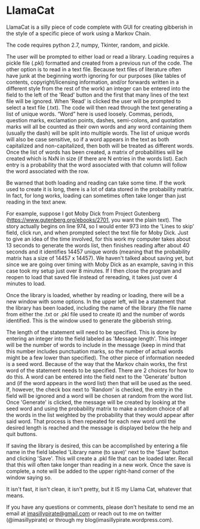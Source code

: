 # LlamaCat
LlamaCat is a silly piece of code complete with GUI for creating gibberish in the style of a specific piece of work using a Markov Chain. 

The code requires python 2.7, numpy, Tkinter, random, and pickle.

The user will be prompted to either load or read a library. Loading requires a pickle file (.pkl) formatted and created from a previous run of the code. 
The other option is to read in a text file. Because text files of literature often have junk at the beginning worth ignoring for our purposes (like tables of contents, copyright/licensing information, and/or forwards written in a different style from the rest of the work) an integer can be entered into the field to the left of the 'Read' button and the first that many lines of the text file will be ignored. When 'Read' is clicked the user will be prompted to select a text file (.txt). The code will then read through the text generating a list of unique words. “Word” here is used loosely. Commas, periods, question marks, exclamation points, dashes, semi-colons, and quotation marks will all be counted as their own words and any word containing them (usually the dash) will be split into multiple words. The list of unique words will also be case sensitive, so if a word appears in the text as both capitalized and non-capitalized, then both will be treated as different words. Once the list of words has been created, a matrix of probabilities will be created which is NxN in size (if there are N entries in the words list). Each entry is a probability that the word associated with that column will follow the word associated with the row.

Be warned that both loading and reading can take some time. If the work used to create it is long, there is a lot of data stored in the probability matrix. In fact, for long works, loading can sometimes often take longer than just reading in the text anew.

For example, suppose I got Moby Dick from Project Gutenberg (https://www.gutenberg.org/ebooks/2701, you want the plain text). The story actually begins on line 974, so I would enter 973 into the 'Lines to skip' field, click run, and when prompted select the text file for Moby Dick. Just to give an idea of the time involved, for this work my computer takes about 13 seconds to generate the words list, then finishes reading after about 40 seconds and it identifies 14457 unique words (meaning that the probability matrix has a size of 14457 x 14457). 
We haven't talked about saving yet, but since we are going over timing with Moby Dick as an example,  saving in this case took my setup just over 8 minutes. If I then close the program and reopen to load that saved file instead of rereading, it takes just over 4 minutes to load.

Once the library is loaded, whether by reading or loading, there will be a new window with some options. In the upper left, will be a statement that the library has been loaded, including the name of the library (the file name from either the .txt or .pkl file used to create it) and the number of words identified. This is the window used to generate the gibberish string.

The length of the statement will need to be specified. This is done by entering an integer into the field labeled as 'Message length'. This integer will be the number of words to include in the message (keep in mind that this number includes punctuation marks, so the number of actual words might be a few lower than specified). The other piece of information needed is a seed word. Because of the way that the Markov chain works, the first word of the statement needs to be specified. There are 2 choices for how to do this. A word can be entered into the field next to the 'Generate' button and (if the word appears in the word list) then that will be used as the seed. If, however, the check box next to 'Random' is checked, the entry in the field will be ignored and a word will be chosen at random from the word list. Once 'Generate' is clicked, the message will be created by looking at the seed word and using the probability matrix to make a random choice of all the words in the list weighted by the probability that they would appear after said word. That process is then repeated for each new word until the desired length is reached and the message is displayed below the help and quit buttons.

If saving the library is desired, this can be accomplished by entering a file name in the field labeled 'Library name (to save)' next to the 'Save' button and clicking 'Save'. This will create a .pkl file that can be loaded later. Recall that this will often take longer than reading in a new work. Once the save is complete, a note will be added to the upper right-hand corner of the window saying so.

It isn't fast, it isn't clean, it isn't pretty, but it IS my Llama Cat, whatever that means.

If you have any questions or comments, please don't hesitate to send me an email at imasillypirate@gmail.com or reach out to me on twitter (@imasillypirate) or through my blog(imasillypirate.wordpress.com).
